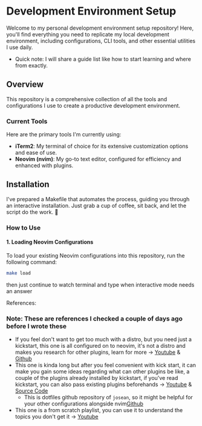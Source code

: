 # Development Environment Setup

Welcome to my personal development environment setup repository! Here, you'll find everything you need to replicate my local development environment, including configurations, CLI tools, and other essential utilities I use daily. 

- Quick note: I will share a guide list like how to start learning and where from exactly. 

## Overview

This repository is a comprehensive collection of all the tools and configurations I use to create a productive development environment. 

### Current Tools

Here are the primary tools I'm currently using:

- **iTerm2**: My terminal of choice for its extensive customization options and ease of use.
- **Neovim (nvim)**: My go-to text editor, configured for efficiency and enhanced with plugins.

## Installation

I've prepared a Makefile that automates the process, guiding you through an interactive installation. Just grab a cup of coffee, sit back, and let the script do the work. 🎉

### How to Use

#### 1. Loading Neovim Configurations

To load your existing Neovim configurations into this repository, run the following command:

```bash
make load
```
then just continue to watch terminal and type when interactive mode needs an answer


References:
### Note: These are references I checked a couple of days ago before I wrote these

- If you feel don't want to get too much with a distro, but you need just a kickstart, this one is all configured on to neovim, it's not a distro and makes you research for other plugins, learn for more -> [Youtube](https://www.youtube.com/watch?v=m8C0Cq9Uv9o) & [Github](https://github.com/nvim-lua/kickstart.nvim)
- This one is kinda long but after you feel convenient with kick start, it can make you gain some ideas regarding what can other plugins be like, a couple of the plugins already installed by kickstart, if you've read kickstart, you can also pass existing plugins beforehands -> [Youtube](https://www.youtube.com/watch?v=6pAG3BHurdM) & [Source Code](https://www.josean.com/posts/how-to-setup-neovim-2024)
    - This is dotfiles github repository of `josean`, so it might be helpful for your other configurations alongside nvim[Github](https://github.com/josean-dev/dev-environment-files) 
- This one is a from scratch playlist, you can use it to understand the topics you don't get it -> [Youtube](https://www.youtube.com/watch?v=ctH-a-1eUME&list=PLhoH5vyxr6Qq41NFL4GvhFp-WLd5xzIzZ)




